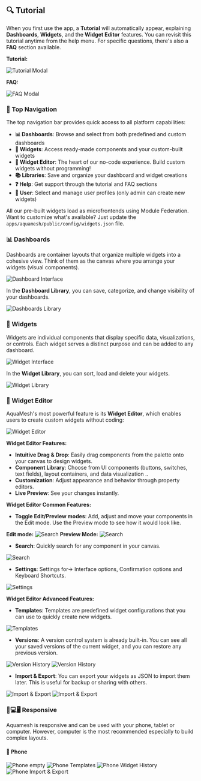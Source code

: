 
## 🔍 Tutorial
When you first use the app, a **Tutorial** will automatically appear, explaining **Dashboards**, **Widgets**, and the **Widget Editor** features. You can revisit this tutorial anytime from the help menu. For specific questions, there's also a **FAQ** section available.

**Tutorial:**

![Tutorial Modal](./readme_images/tutorial.png)

**FAQ:**

![FAQ Modal](./readme_images/faq.png)

### 🧭 Top Navigation

The top navigation bar provides quick access to all platform capabilities:

- **📊 Dashboards**: Browse and select from both predefined and custom dashboards
- **🧩 Widgets**: Access ready-made components and your custom-built widgets
- **🔧 Widget Editor**: The heart of our no-code experience. Build custom widgets without programming!
- **📚 Libraries**: Save and organize your dashboard and widget creations
- **❓ Help**: Get support through the tutorial and FAQ sections
- **👤 User**: Select and manage user profiles (only admin can create new widgets)

All our pre-built widgets load as microfrontends using Module Federation. Want to customize what's available? Just update the `apps/aquamesh/public/config/widgets.json` file.

### 📊 Dashboards

Dashboards are container layouts that organize multiple widgets into a cohesive view. Think of them as the canvas where you arrange your widgets (visual components).

![Dashboard Interface](./readme_images/dashboard.png)

In the **Dashboard Library**, you can save, categorize, and change visibility of your dashboards.

![Dashboards Library](./readme_images/dashboards-library.png)

### 🧩 Widgets

Widgets are individual components that display specific data, visualizations, or controls. Each widget serves a distinct purpose and can be added to any dashboard.

![Widget Interface](./readme_images/widget.png)

In the **Widget Library**, you can sort, load and delete your widgets.

![Widget Library](./readme_images/widgets-library.png)

### 🔧 Widget Editor

AquaMesh's most powerful feature is its **Widget Editor**, which enables users to create custom widgets without coding:

![Widget Editor](./readme_images/widget_editor.png)

**Widget Editor Features:**

- **Intuitive Drag & Drop**: Easily drag components from the palette onto your canvas to design widgets.
- **Component Library**: Choose from UI components (buttons, switches, text fields), layout containers, and data visualization ..
- **Customization**: Adjust appearance and behavior through property editors.
- **Live Preview**: See your changes instantly.

**Widget Editor Common Features:**

- **Toggle Edit/Preview modes**: Add, adjust and move your components in the Edit mode. Use the Preview mode to see how it would look like.

**Edit mode:**
![Search](./readme_images/edit_mode.png)
**Preview Mode:**
![Search](./readme_images/preview_mode.png)

- **Search**: Quickly search for any component in your canvas.

![Search](./readme_images/search.png)

- **Settings**: Settings for-> Interface options, Confirmation options and Keyboard Shortcuts.

![Settings](./readme_images/settings.png)

**Widget Editor Advanced Features:**
- **Templates**: Templates are predefined widget configurations that you can use to quickly create new widgets.

![Templates](./readme_images/templates.png)

- **Versions**: A version control system is already built-in. You can see all your saved versions of the current widget, and you can restore any previous version.

![Version History](./readme_images/version_history1.png)
![Version History](./readme_images/version_history2.png)

- **Import & Export**: You can export your widgets as JSON to import them later. This is useful for backup or sharing with others.

![Import & Export](./readme_images/import_export1.png)
![Import & Export](./readme_images/import_export2.png)

### 📱💻🖥️ Responsive
Aquamesh is responsive and can be used with your phone, tablet or computer. However, computer is the most recommended especially to build complex layouts.

#### 📱 Phone
![Phone empty](./readme_images/phone/phone_empty.jpg)
![Phone Templates](./readme_images/phone/phone_templates.jpg)
![Phone Widget History](./readme_images/phone/phone_widget_history.jpg)
![Phone Import & Export](./readme_images/phone/phone_import_export.jpg)